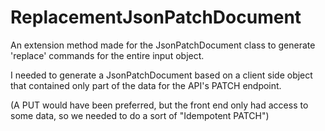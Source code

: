 # ReplacementJsonPatchDocument

An extension method made for the JsonPatchDocument class to generate 'replace' commands for the entire input object.

I needed to generate a JsonPatchDocument based on a client side object that contained only part of the data for the API's PATCH endpoint.

(A PUT would have been preferred, but the front end only had access to some data, so we needed to do a sort of "Idempotent PATCH")

